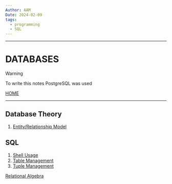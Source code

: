```yaml
---
Author: AAM
Date: 2024-02-09
tags:
  - programming
  - SQL
---
```

---
# DATABASES

> [!WARNING]
> To write this notes PostgreSQL was used

[HOME](/README.md)

---

## Database Theory
1. [Entity/Relationship Model](data/Theory/ERModel.md)

## SQL
1. [Shell Usage](data/SQL/01_shell.md)
2. [Table Management](data/SQL/02_tables.md)
3. [Tuple Management](data/SQL/03_tuples.md)


[Relational Algebra](data/SQL/02_relational.md)


